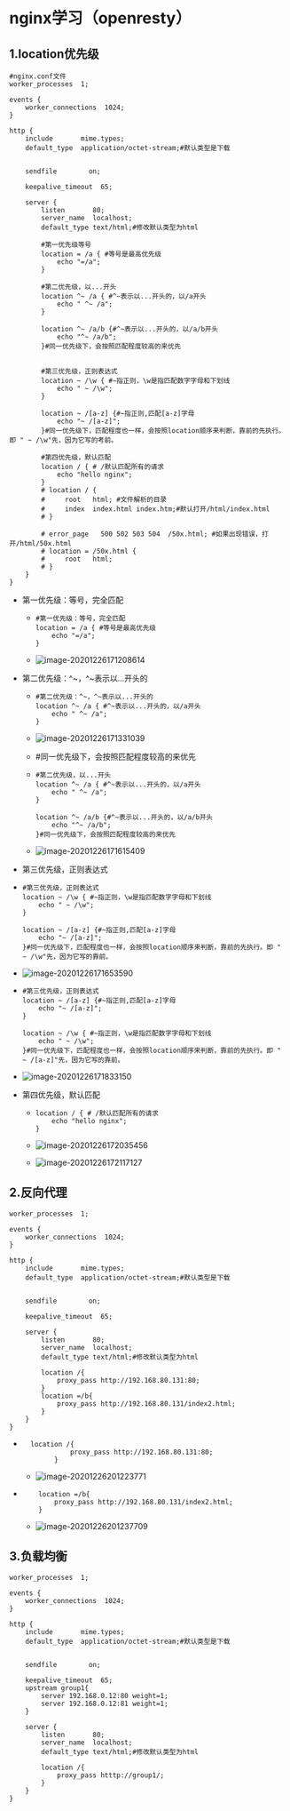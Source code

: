 # nginx学习（openresty）

## 1.location优先级

```shell
#nginx.conf文件
worker_processes  1;

events {
    worker_connections  1024;
}

http {
    include       mime.types;
    default_type  application/octet-stream;#默认类型是下载
    

    sendfile        on;

    keepalive_timeout  65;

    server {
        listen       80;
        server_name  localhost;
        default_type text/html;#修改默认类型为html
        
        #第一优先级等号
        location = /a { #等号是最高优先级
            echo "=/a";
        }

        #第二优先级，以...开头
        location ^~ /a { #^~表示以...开头的，以/a开头
            echo " ^~ /a";
        }

        location ^~ /a/b {#^~表示以...开头的，以/a/b开头
            echo "^~ /a/b";
        }#同一优先级下，会按照匹配程度较高的来优先


        #第三优先级，正则表达式
        location ~ /\w { #~指正则，\w是指匹配数字字母和下划线
            echo " ~ /\w";
        }

        location ~ /[a-z] {#~指正则,匹配[a-z]字母
            echo "~ /[a-z]";
        }#同一优先级下，匹配程度也一样，会按照location顺序来判断，靠前的先执行。即 " ~ /\w"先，因为它写的考前。

        #第四优先级，默认匹配
        location / { # /默认匹配所有的请求
            echo "hello nginx";
        }
        # location / {
        #     root   html; #文件解析的目录
        #     index  index.html index.htm;#默认打开/html/index.html
        # }

        # error_page   500 502 503 504  /50x.html; #如果出现错误，打开/html/50x.html
        # location = /50x.html {
        #     root   html;
        # }
    }
}
```

- 第一优先级：等号，完全匹配

  - ```shell
    #第一优先级：等号，完全匹配
    location = /a { #等号是最高优先级
    	echo "=/a";
    }
    ```

    

  - ![image-20201226171208614](https://i.loli.net/2020/12/26/FZOHjtJ1mvwcfnR.png)

- 第二优先级：^~，^~表示以...开头的

  - ```shell
    #第二优先级：^~，^~表示以...开头的
    location ^~ /a { #^~表示以...开头的，以/a开头
    	echo " ^~ /a";
    }
    ```

  - ![image-20201226171331039](https://i.loli.net/2020/12/26/DMg9NimrBLfJlvY.png)

  - #同一优先级下，会按照匹配程度较高的来优先

  - ```shell
    #第二优先级，以...开头
    location ^~ /a { #^~表示以...开头的，以/a开头
    	echo " ^~ /a";
    }
    
    location ^~ /a/b {#^~表示以...开头的，以/a/b开头
    	echo "^~ /a/b";
    }#同一优先级下，会按照匹配程度较高的来优先
    ```

  - ![image-20201226171615409](https://i.loli.net/2020/12/26/7p9rFOoEYuUti41.png)

-  第三优先级，正则表达式

  - ```shell
    #第三优先级，正则表达式
    location ~ /\w { #~指正则，\w是指匹配数字字母和下划线
    	echo " ~ /\w";
    }
    
    location ~ /[a-z] {#~指正则,匹配[a-z]字母
    	echo "~ /[a-z]";
    }#同一优先级下，匹配程度也一样，会按照location顺序来判断，靠前的先执行。即 " ~ /\w"先，因为它写的靠前。
    ```

  - ![image-20201226171653590](https://i.loli.net/2020/12/26/8onI3j74GiUHYaz.png)

  - ```shell
    #第三优先级，正则表达式
    location ~ /[a-z] {#~指正则,匹配[a-z]字母
    	echo "~ /[a-z]";
    }
    
    location ~ /\w { #~指正则，\w是指匹配数字字母和下划线
    	echo " ~ /\w";
    }#同一优先级下，匹配程度也一样，会按照location顺序来判断，靠前的先执行。即 " ~ /[a-z]"先，因为它写的靠前。
    ```

  - ![image-20201226171833150](https://i.loli.net/2020/12/26/MvKQqyhVZUoeASD.png)

- 第四优先级，默认匹配

  - ```shell
    location / { # /默认匹配所有的请求
    	echo "hello nginx";
    }
    ```

    

  - ![image-20201226172035456](https://i.loli.net/2020/12/26/sM1rYcg8N9HeKTE.png)

  - ![image-20201226172117127](https://i.loli.net/2020/12/26/pAbeEy1hYWtRjig.png)

## 2.反向代理

```shell
worker_processes  1;

events {
    worker_connections  1024;
}

http {
    include       mime.types;
    default_type  application/octet-stream;#默认类型是下载
    

    sendfile        on;

    keepalive_timeout  65;

    server {
        listen       80;
        server_name  localhost;
        default_type text/html;#修改默认类型为html

        location /{
            proxy_pass http://192.168.80.131:80;            
        }
        location =/b{
            proxy_pass http://192.168.80.131/index2.html;
        }
    }
}
```

- ```
    location /{
              proxy_pass http://192.168.80.131:80;            
          }
  ```

  - ![image-20201226201223771](https://i.loli.net/2020/12/26/1XpBMTciKU3kn5e.png)

-         location =/b{
              proxy_pass http://192.168.80.131/index2.html;
          }

  - ![image-20201226201237709](https://i.loli.net/2020/12/26/E7LqFXzUhuv56t4.png)

## 3.负载均衡

```shell
worker_processes  1;

events {
    worker_connections  1024;
}

http {
    include       mime.types;
    default_type  application/octet-stream;#默认类型是下载
    

    sendfile        on;

    keepalive_timeout  65;
    upstream group1{
        server 192.168.0.12:80 weight=1;
        server 192.168.0.12:81 weight=1;
    }
    
    server {
        listen       80;
        server_name  localhost;
        default_type text/html;#修改默认类型为html

        location /{
            proxy_pass htttp://group1/;            
        }
    }
}
```

